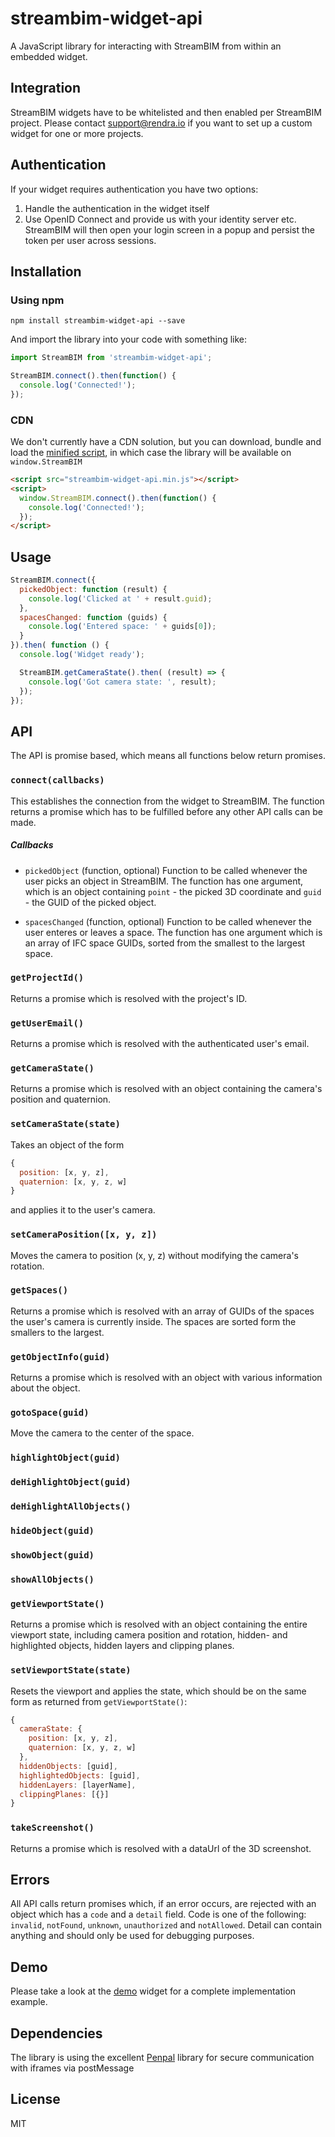 # streambim-widget-api
A JavaScript library for interacting with StreamBIM from within an embedded widget.

## Integration

StreamBIM widgets have to be whitelisted and then enabled per StreamBIM project. Please contact support@rendra.io if you want to set up a custom widget for one or more projects. 

## Authentication

If your widget requires authentication you have two options:
1. Handle the authentication in the widget itself
2. Use OpenID Connect and provide us with your identity server etc. StreamBIM will then open your login screen in a popup and persist the token per user across sessions.

## Installation

### Using npm

`npm install streambim-widget-api --save`

And import the library into your code with something like:

```javascript
import StreamBIM from 'streambim-widget-api';

StreamBIM.connect().then(function() {
  console.log('Connected!');
});
```

### CDN

We don't currently have a CDN solution, but you can download, bundle and load the [minified script](https://raw.githubusercontent.com/streambim/streambim-widget-api/master/dist/streambim-widget-api.min.js), in which case the
library will be available on `window.StreamBIM`
```html
<script src="streambim-widget-api.min.js"></script>
<script>
  window.StreamBIM.connect().then(function() {
    console.log('Connected!');
  });
</script>
```
## Usage

```javascript
StreamBIM.connect({
  pickedObject: function (result) {
    console.log('Clicked at ' + result.guid);
  },
  spacesChanged: function (guids) {
    console.log('Entered space: ' + guids[0]);
  }
}).then( function () {
  console.log('Widget ready');

  StreamBIM.getCameraState().then( (result) => {
    console.log('Got camera state: ', result);
  });
});
```

## API

The API is promise based, which means all functions below return promises. 

### `connect(callbacks)`

This establishes the connection from the widget to StreamBIM. The function returns a promise which has to be fulfilled before any other API calls can be made. 

##### Callbacks

* `pickedObject` (function, optional) Function to be called whenever the user picks an object in StreamBIM. The function has one argument, which is an object containing `point` - the picked 3D coordinate and `guid` - the GUID of the picked object.

* `spacesChanged` (function, optional) Function to be called whenever the user enteres or leaves a space. The function has one argument which is an array of IFC space GUIDs, sorted from the smallest to the largest space. 


### `getProjectId()`
Returns a promise which is resolved with the project's ID.

### `getUserEmail()`
Returns a promise which is resolved with the authenticated user's email. 

### `getCameraState()`
Returns a promise which is resolved with an object containing the camera's position and quaternion. 

### `setCameraState(state)`
Takes an object of the form 
```javascript
{
  position: [x, y, z],
  quaternion: [x, y, z, w]
}
```
and applies it to the user's camera. 

### `setCameraPosition([x, y, z])`
Moves the camera to position (x, y, z) without modifying the camera's rotation. 

### `getSpaces()`
Returns a promise which is resolved with an array of GUIDs of the spaces the user's camera is currently inside. The spaces are sorted form the smallers to the largest.

### `getObjectInfo(guid)`
Returns a promise which is resolved with an object with various information about the object. 

### `gotoSpace(guid)`
Move the camera to the center of the space.

### `highlightObject(guid)`

### `deHighlightObject(guid)`

### `deHighlightAllObjects()`

### `hideObject(guid)`

### `showObject(guid)`

### `showAllObjects()`

### `getViewportState()`
Returns a promise which is resolved with an object containing the entire viewport state, including camera position and rotation, hidden- and highlighted objects, hidden layers and clipping planes. 

### `setViewportState(state)`
Resets the viewport and applies the state, which should be on the same form as returned from `getViewportState()`: 
```javascript
{
  cameraState: {
    position: [x, y, z],
    quaternion: [x, y, z, w]
  },
  hiddenObjects: [guid],
  highlightedObjects: [guid],
  hiddenLayers: [layerName],
  clippingPlanes: [{}]
}
```

### `takeScreenshot()`

Returns a promise which is resolved with a dataUrl of the 3D screenshot.

## Errors
All API calls return promises which, if an error occurs, are rejected with an object which has a `code` and a `detail` field. Code is one of the following: `invalid`, `notFound`, `unknown`, `unauthorized` and `notAllowed`. Detail can contain anything and should only be used for debugging purposes. 

## Demo
Please take a look at the [demo](/demo/index.html) widget for a complete implementation example.

## Dependencies

The library is using the excellent [Penpal](https://github.com/Aaronius/penpal) library for secure communication with iframes via postMessage

## License

MIT
